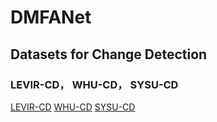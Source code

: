 # DMFANet
## Datasets for Change Detection

### LEVIR-CD， WHU-CD， SYSU-CD
[LEVIR-CD](https://justchenhao.github.io/LEVIR/) [WHU-CD](https://github.com/AndreaCodegoni/Tiny_model_4_CD) [SYSU-CD](https://github.com/liumency/SYSU-CD)


